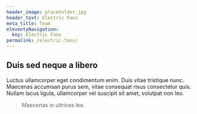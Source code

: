 ```yaml
---
header_image: placeholder.jpg
header_text: Electric Fans
meta_title: Team
eleventyNavigation:
  key: Electric Fans
permalink: /electric-fans/
---
```

## Duis sed neque a libero

Luctus ullamcorper eget condimentum enim. Duis vitae tristique nunc. Maecenas accumsan purus sem, vitae consequat risus consectetur quis. Nullam lacus ligula, ullamcorper vel suscipit sit amet, volutpat non leo.

> Maecenas in ultrices leo.
